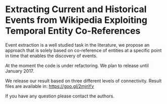 # Extracting Current and Historical Events from Wikipedia Exploiting Temporal Entity Co-References

Event extraction is a well studied task in the literature, we propose an approach that is solely based on co-reference of entities at a specific point in time that enables the discovery of events.

At the moment the code is under refactoring. 
We plan to release until January 2017. 

We release our result based on three different levels of connectivity. 
Result files are available in: https://goo.gl/2mjnYv

If you have any question please contact the authors.
